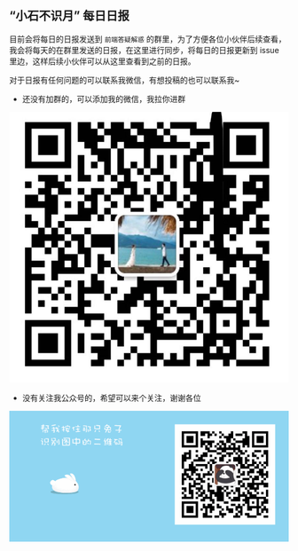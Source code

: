 ## “小石不识月” 每日日报

目前会将每日的日报发送到 `前端答疑解惑` 的群里，为了方便各位小伙伴后续查看，我会将每天的在群里发送的日报，在这里进行同步，将每日的日报更新到 issue 里边，这样后续小伙伴可以从这里查看到之前的日报。

对于日报有任何问题的可以联系我微信，有想投稿的也可以联系我~

- 还没有加群的，可以添加我的微信，我拉你进群

![](images/WechatIMG103479.jpeg)

- 没有关注我公众号的，希望可以来个关注，谢谢各位

![](images/1567999697963.gif)